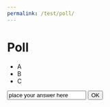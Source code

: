 ```yaml
---
permalink: /test/poll/
---
```


# Poll 

* A
* B
* C

<div> 
 <input value="place your answer here"/>
 <button>OK</button>
</div>
